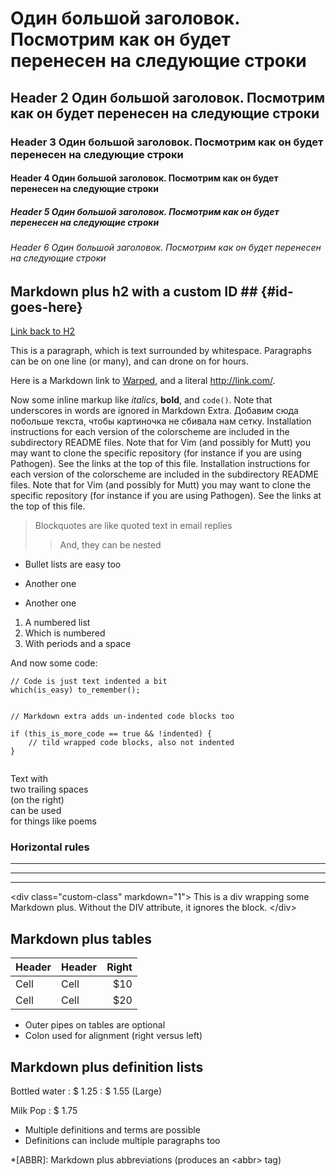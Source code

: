 # Один большой заголовок. Посмотрим как он будет перенесен на следующие строки #
## Header 2 Один большой заголовок. Посмотрим как он будет перенесен на следующие строки ##
### Header 3 Один большой заголовок. Посмотрим как он будет перенесен на следующие строки ###
#### Header 4 Один большой заголовок. Посмотрим как он будет перенесен на следующие строки ####
##### Header 5 Один большой заголовок. Посмотрим как он будет перенесен на следующие строки #####
###### Header 6 Один большой заголовок. Посмотрим как он будет перенесен на следующие строки ######
 
## Markdown plus h2 with a custom ID ##         {#id-goes-here}
[Link back to H2](#id-goes-here)

This is a paragraph, which is text surrounded by whitespace. Paragraphs can be on one 
line (or many), and can drone on for hours.
<!-- ![picture alt](jagannath.jpg "Title is optional") -->

Here is a Markdown link to [Warped](http://warpedvisions.org), and a literal <http://link.com/>. 
 
Now some inline markup like _italics_,  **bold**, and `code()`. Note that underscores in 
words are ignored in Markdown Extra. Добавим сюда побольше текста, чтобы картиночка не сбивала нам сетку.
Installation instructions for each version of the colorscheme are included in the subdirectory README files. Note that for Vim (and possibly for Mutt) you may want to clone the specific repository (for instance if you are using Pathogen). See the links at the top of this file.
Installation instructions for each version of the colorscheme are included in the subdirectory README files. Note that for Vim (and possibly for Mutt) you may want to clone the specific repository (for instance if you are using Pathogen). See the links at the top of this file. 
 
> Blockquotes are like quoted text in email replies
>> And, they can be nested
 
* Bullet lists are easy too
- Another one
+ Another one
 
1. A numbered list
2. Which is numbered
3. With periods and a space
 
And now some code:
 
    // Code is just text indented a bit
    which(is_easy) to_remember();
 
~~~
 
// Markdown extra adds un-indented code blocks too
 
if (this_is_more_code == true && !indented) {
    // tild wrapped code blocks, also not indented
}
 
~~~
 
Text with  
two trailing spaces  
(on the right)  
can be used  
for things like poems  
 
### Horizontal rules
 
* * * *
****
--------------------------
 
 
&lt;div class="custom-class" markdown="1"&gt;
This is a div wrapping some Markdown plus.  Without the DIV attribute, it ignores the 
block. 
&lt;/div&gt;
 
## Markdown plus tables ##
 
| Header | Header | Right  |
| ------ | ------ | -----: |
|  Cell  |  Cell  |   $10  |
|  Cell  |  Cell  |   $20  |
 
* Outer pipes on tables are optional
* Colon used for alignment (right versus left)
 
## Markdown plus definition lists ##
 
Bottled water
: $ 1.25
: $ 1.55 (Large)
 
Milk
Pop
: $ 1.75
 
* Multiple definitions and terms are possible
* Definitions can include multiple paragraphs too
 
*[ABBR]: Markdown plus abbreviations (produces an &lt;abbr&gt; tag)
